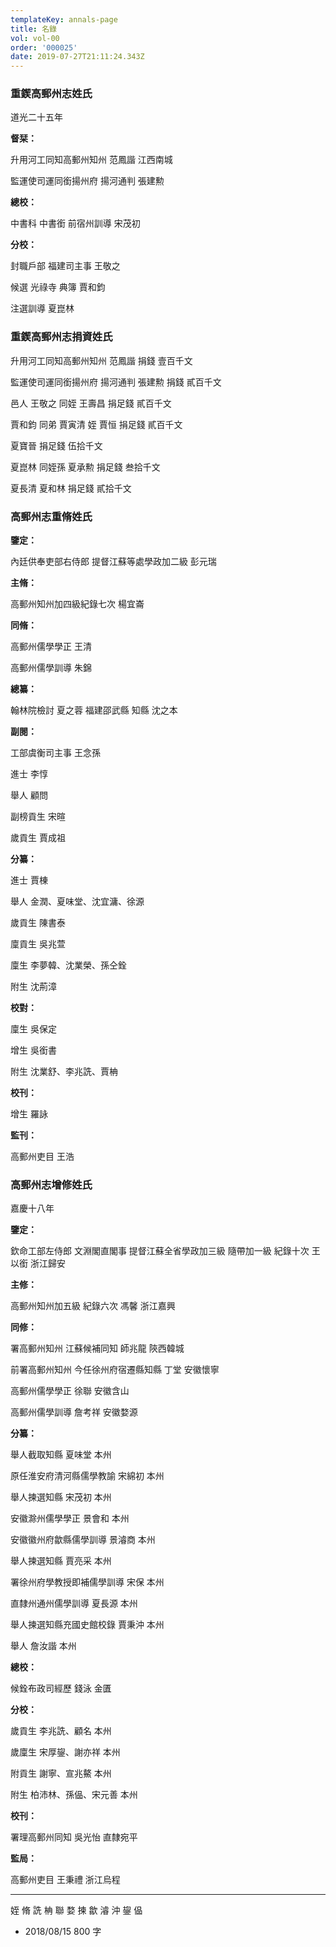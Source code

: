 ```yaml
---
templateKey: annals-page
title: 名錄
vol: vol-00
order: '000025'
date: 2019-07-27T21:11:24.343Z
---
```


### 重鍥高郵州志姓氏

道光二十五年

**督栞：**

升用河工同知高郵州知州 范鳳諧 江西南城

監運使司運同銜揚州府 揚河通判 張建勲

**總校：**

中書科 中書銜 前宿州訓導 宋茂初

**分校：**

封職戶部 福建司主事 王敬之

候選 光祿寺 典簿 賈和鈞

注選訓導 夏崑林

### 重鍥高郵州志捐資姓氏

升用河工同知高郵州知州 范鳳諧 捐錢 壹百千文

監運使司運同銜揚州府 揚河通判 張建勲 捐錢 貳百千文

邑人 王敬之 同姪 王壽昌 捐足錢 貳百千文

賈和鈞 同弟 賈寅清 姪 賈恒 捐足錢 貳百千文

夏寶晉 捐足錢 伍拾千文

夏崑林 同姪孫 夏承勲 捐足錢 叁拾千文

夏長清 夏和林 捐足錢 貳拾千文

### 高郵州志重脩姓氏

**鑒定：**

內廷供奉吏部右侍郎 提督江蘇等處學政加二級 彭元瑞

**主脩：**

高郵州知州加四級紀錄七次 楊宜崙

**同脩：**

高郵州儒學學正 王清

高郵州儒學訓導 朱錦

**總纂：**

翰林院檢討 夏之蓉
福建邵武縣 知縣 沈之本

**副閱：**

工部虞衡司主事 王念孫

進士 李惇

舉人 顧問

副榜貢生 宋暄

歲貢生 賈成祖

**分纂：**

進士 賈棟

舉人 金潤、夏味堂、沈宜滽、徐源

歲貢生 陳書泰

廩貢生 吳兆萱

廩生 李夢韓、沈業榮、孫仝銓

附生 沈荊漳 

**校對：**

廩生 吳保定

增生 吳銜書

附生 沈業舒、李兆詵、賈柟

**校刊：**

增生 羅詠

**監刊：**

高郵州吏目 王浩

### 高郵州志增修姓氏

嘉慶十八年

**鑒定：**

欽命工部左侍郎 文淵閣直閣事 提督江蘇全省學政加三級 隨帶加一級 紀錄十次 王以銜 浙江歸安

**主修：**

高郵州知州加五級 紀錄六次 馮馨 浙江嘉興

**同修：**

署高郵州知州 江蘇候補同知 師兆龍 陝西韓城

前署高郵州知州 今任徐州府宿遷縣知縣 丁堂 安徽懷寧

高郵州儒學學正 徐聯 安徽含山

高郵州儒學訓導 詹考祥 安徽婺源

**分纂：**

舉人截取知縣 夏味堂 本州

原任淮安府清河縣儒學教諭 宋綿初 本州

舉人揀選知縣 宋茂初 本州

安徽滁州儒學學正 景會和 本州

安徽徽州府歙縣儒學訓導 景濬商 本州

舉人揀選知縣 賈亮采 本州

署徐州府學教授即補儒學訓導 宋保 本州

直隸州通州儒學訓導 夏長源 本州

舉人揀選知縣充國史館校錄 賈秉沖 本州

舉人 詹汝諧 本州

**總校：**

候銓布政司經歷 錢泳 金匱

**分校：**

歲貢生 李兆詵、顧名 本州

歲廩生 宋厚鋆、謝亦祥 本州

附貢生 謝寧、宣兆鰲 本州

附生 柏沛林、孫偘、宋元善 本州

**校刊：**

署理高郵州同知 吳光怡 直隸宛平

**監局：**

高郵州吏目 王秉禮 浙江烏程

---

姪 脩 詵 柟 聯 婺 揀 歙 濬 沖
鋆 偘


- 2018/08/15 800 字
